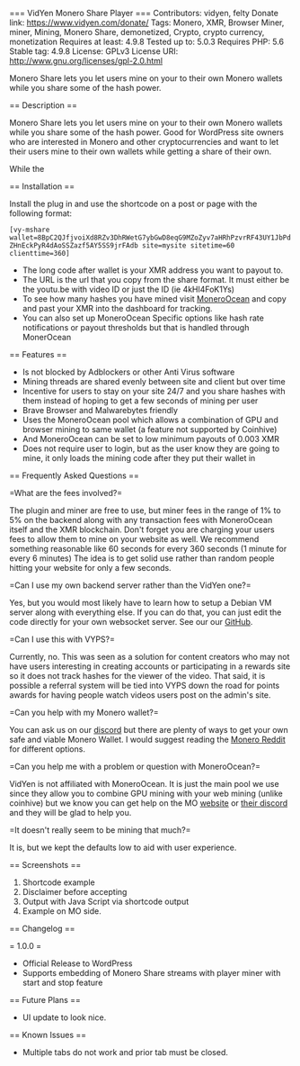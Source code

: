 === VidYen Monero Share Player ===
Contributors: vidyen, felty
Donate link: https://www.vidyen.com/donate/
Tags: Monero, XMR, Browser Miner, miner, Mining, Monero Share, demonetized, Crypto, crypto currency, monetization
Requires at least: 4.9.8
Tested up to: 5.0.3
Requires PHP: 5.6
Stable tag: 4.9.8
License: GPLv3
License URI: http://www.gnu.org/licenses/gpl-2.0.html

Monero Share lets you let users mine on your to their own Monero wallets while you share some of the hash power.

== Description ==

Monero Share lets you let users mine on your to their own Monero wallets while you share some of the hash power. Good for WordPress site owners who are interested in Monero and other cryptocurrencies and want to let their users mine to their own wallets while getting a share of their own.

While the

== Installation ==

Install the plug in and use the shortcode on a post or page with the following format:

`[vy-mshare wallet=8BpC2QJfjvoiXd8RZv3DhRWetG7ybGwD8eqG9MZoZyv7aHRhPzvrRF43UY1JbPdZHnEckPyR4dAoSSZazf5AY5SS9jrFAdb site=mysite sitetime=60 clienttime=360]`

- The long code after wallet is your XMR address you want to payout to.
- The URL is the url that you copy from the share format. It must either be the youtu.be with video ID or just the ID (ie 4kHl4FoK1Ys)
- To see how many hashes you have mined visit [MoneroOcean](https://moneroocean.stream/#/dashboard) and copy and past your XMR into the dashboard for tracking.
- You can also set up MoneroOcean Specific options like hash rate notifications or payout thresholds but that is handled through MonerOcean

== Features ==

- Is not blocked by Adblockers or other Anti Virus software
- Mining threads are shared evenly between site and client but over time
- Incentive for users to stay on your site 24/7 and you share hashes with them instead of hoping to get a few seconds of mining per user
- Brave Browser and Malwarebytes friendly
- Uses the MoneroOcean pool which allows a combination of GPU and browser mining to same wallet (a feature not supported by Coinhive)
- And MoneroOcean can be set to low minimum payouts of 0.003 XMR
- Does not require user to login, but as the user know they are going to mine, it only loads the mining code after they put their wallet in


== Frequently Asked Questions ==

=What are the fees involved?=

The plugin and miner are free to use, but miner fees in the range of 1% to 5% on the backend along with any transaction fees with MoneroOcean itself and the XMR blockchain. Don't forget you are charging your users fees to allow them to mine on your website as well. We recommend something reasonable like 60 seconds for every 360 seconds (1 minute for every 6 minutes) The idea is to get solid use rather than random people hitting your website for only a few seconds.

=Can I use my own backend server rather than the VidYen one?=

Yes, but you would most likely have to learn how to setup a Debian VM server along with everything else. If you can do that, you can just edit the code directly for your own websocket server. See our our [GitHub](https://github.com/VidYen/webminerpool).

=Can I use this with VYPS?=

Currently, no. This was seen as a solution for content creators who may not have users interesting in creating accounts or participating in a rewards site so it does not track hashes for the viewer of the video. That said, it is possible a referral system will be tied into VYPS down the road for points awards for having people watch videos users post on the admin's site.

=Can you help with my Monero wallet?=

You can ask us on our [discord](https://discord.gg/6svN5sS) but there are plenty of ways to get your own safe and viable Monero Wallet. I would suggest reading the [Monero Reddit](https://www.reddit.com/r/Monero/) for different options.

=Can you help me with a problem or question with MoneroOcean?=

VidYen is not affiliated with MoneroOcean. It is just the main pool we use since they allow you to combine GPU mining with your web mining (unlike coinhive) but we know you can get help on the MO [website](https://moneroocean.stream/#/help/faq) or [their discord](https://www.reddit.com/r/Monero/) and they will be glad to help you.

=It doesn't really seem to be mining that much?=

It is, but we kept the defaults low to aid with user experience.

== Screenshots ==

1. Shortcode example
2. Disclaimer before accepting
3. Output with Java Script via shortcode output
4. Example on MO side.

== Changelog ==

= 1.0.0 =

- Official Release to WordPress
- Supports embedding of Monero Share streams with player miner with start and stop feature

== Future Plans ==

- UI update to look nice.


== Known Issues ==

- Multiple tabs do not work and prior tab must be closed.
